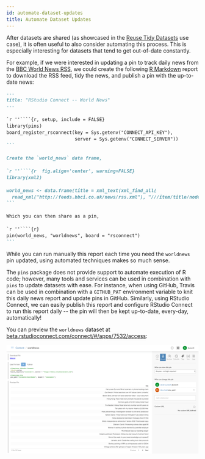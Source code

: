 ```yaml
---
id: automate-dataset-updates
title: Automate Dataset Updates
---
```


After datasets are shared (as showcased in the [Reuse Tidy Datasets](/) use case), it is often useful to also consider automating this process. This is especially interesting for datasets that tend to get out-of-date constantly.

For example, if we were interested in updating a pin to track daily news from the [BBC World News RSS](http://feeds.bbci.co.uk/news/world/rss.xml), we could create the following [R Markdown](https://rmarkdown.rstudio.com/) report to download the RSS feed, tidy the news, and publish a pin with the up-to-date news:

````markdown
---
title: "RStudio Connect -- World News"
---

`r ''````{r, setup, include = FALSE}
library(pins)
board_register_rsconnect(key = Sys.getenv("CONNECT_API_KEY"),
                         server = Sys.getenv("CONNECT_SERVER"))
```

Create the `world_news` data frame,

`r ''````{r  fig.align='center', warning=FALSE}
library(xml2)

world_news <- data.frame(title = xml_text(xml_find_all(
  read_xml("http://feeds.bbci.co.uk/news/rss.xml"), "///item/title/node()")))
```

Which you can then share as a pin,

`r ''````{r}
pin(world_news, "worldnews", board = "rsconnect")
```
````

While you can run manually this report each time you need the `worldnews` pin updated, using automated techniques makes so much sense.

The `pins` package does not provide support to automate execution of R code; however, many tools and services can be used in combination with `pins` to update datasets with ease. For instance, when using GitHub, Travis can be used in combination with a `GITHUB_PAT` environment variable to knit this daily news report and update pins in GitHub. Similarly, using RStudio Connect, we can easily publish this report and configure RStudio Connect to run this report daily -- the pin will then be kept up-to-date, every-day, automatically!

You can preview the `worldnews` dataset at [beta.rstudioconnect.com/connect/#/apps/7532/access](https://beta.rstudioconnect.com/connect/#/apps/7532/access):

[![](/images/docs/schedule-updates-rsconnect.png)](https://beta.rstudioconnect.com/connect/#/apps/7532/access)
